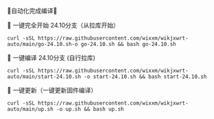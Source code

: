 🎉自动化完成编译🎉

🌈 一键完全开始 24.10分支（从拉库开始）
```
curl -sSL https://raw.githubusercontent.com/wixxm/wikjxwrt-auto/main/go-24.10.sh-o go-24.10.sh && bash go-24.10.sh
```
🌈 一键编译 24.10分支 (自行拉库)
```
curl -sSL https://raw.githubusercontent.com/wixxm/wikjxwrt-auto/main/start-24.10.sh -o start-24.10.sh && bash start-24.10.sh
```

🌈 一键更新（一键更新固件编译）
```
curl -sSL https://raw.githubusercontent.com/wixxm/wikjxwrt-auto/main/up.sh -o up.sh && bash up.sh   


```  
